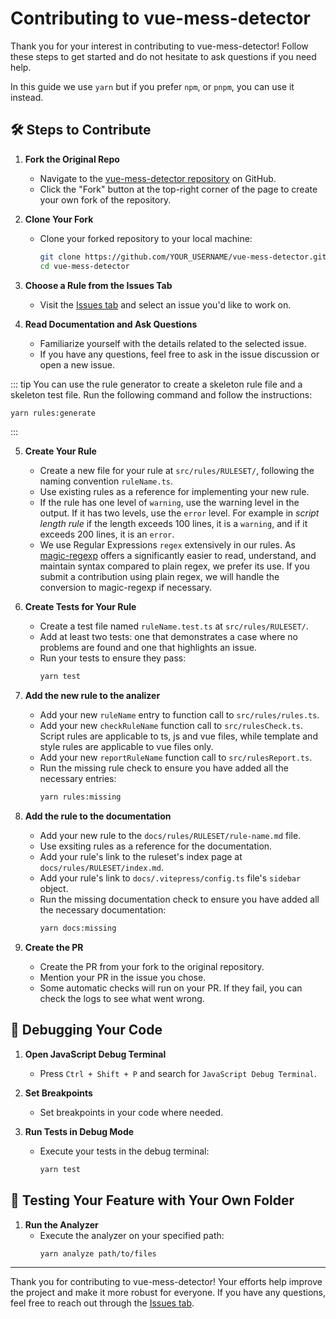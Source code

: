 # Contributing to vue-mess-detector

Thank you for your interest in contributing to vue-mess-detector! Follow these steps to get started and do not hesitate to ask questions if you need help.

In this guide we use `yarn` but if you prefer `npm`, or `pnpm`, you can use it instead.

## 🛠️ Steps to Contribute

1. **Fork the Original Repo**

   - Navigate to the [vue-mess-detector repository](https://github.com/rrd108/vue-mess-detector) on GitHub.
   - Click the "Fork" button at the top-right corner of the page to create your own fork of the repository.

2. **Clone Your Fork**

   - Clone your forked repository to your local machine:
     ```bash
     git clone https://github.com/YOUR_USERNAME/vue-mess-detector.git
     cd vue-mess-detector
     ```

3. **Choose a Rule from the Issues Tab**

   - Visit the [Issues tab](https://github.com/rrd108/vue-mess-detector/issues) and select an issue you'd like to work on.

4. **Read Documentation and Ask Questions**

   - Familiarize yourself with the details related to the selected issue.
   - If you have any questions, feel free to ask in the issue discussion or open a new issue.

::: tip
You can use the rule generator to create a skeleton rule file and a skeleton test file. Run the following command and follow the instructions:
```bash
yarn rules:generate
```
:::

5. **Create Your Rule**

   - Create a new file for your rule at `src/rules/RULESET/`, following the naming convention `ruleName.ts`.
   - Use existing rules as a reference for implementing your new rule.
   - If the rule has one level of `warning`, use the warning level in the output. If it has two levels, use the `error` level. For example in *script length rule* if the length exceeds 100 lines, it is a `warning`, and if it exceeds 200 lines, it is an `error`.
   - We use Regular Expressions `regex` extensively in our rules. As [magic-regexp](https://regexp.dev/) offers a significantly easier to read, understand, and maintain syntax compared to plain regex, we prefer its use. If you submit a contribution using plain regex, we will handle the conversion to magic-regexp if necessary.

6. **Create Tests for Your Rule**

   - Create a test file named `ruleName.test.ts` at `src/rules/RULESET/`.
   - Add at least two tests: one that demonstrates a case where no problems are found and one that highlights an issue.
   - Run your tests to ensure they pass:
     ```bash
     yarn test
     ```

7. **Add the new rule to the analizer**

   - Add your new `ruleName` entry to function call to `src/rules/rules.ts`.
   - Add your new `checkRuleName` function call to `src/rulesCheck.ts`. Script rules are applicable to ts, js and vue files, while template and style rules are applicable to vue files only.
   - Add your new `reportRuleName` function call to `src/rulesReport.ts`.
   - Run the missing rule check to ensure you have added all the necessary entries:
     ```bash
     yarn rules:missing
     ```

8. **Add the rule to the documentation**

   - Add your new rule to the `docs/rules/RULESET/rule-name.md` file.
   - Use exsiting rules as a reference for the documentation.
   - Add your rule's link to the ruleset's index page at `docs/rules/RULESET/index.md`.
   - Add your rule's link to `docs/.vitepress/config.ts` file's `sidebar` object.
   - Run the missing documentation check to ensure you have added all the necessary documentation:
     ```bash
     yarn docs:missing
     ```

9. **Create the PR**
   - Create the PR from your fork to the original repository.
   - Mention your PR in the issue you chose.
   - Some automatic checks will run on your PR. If they fail, you can check the logs to see what went wrong.

## 🐞 Debugging Your Code

1. **Open JavaScript Debug Terminal**

   - Press `Ctrl + Shift + P` and search for `JavaScript Debug Terminal`.

2. **Set Breakpoints**

   - Set breakpoints in your code where needed.

3. **Run Tests in Debug Mode**
   - Execute your tests in the debug terminal:
     ```bash
     yarn test
     ```

## 🧪 Testing Your Feature with Your Own Folder

1. **Run the Analyzer**
   - Execute the analyzer on your specified path:
     ```bash
     yarn analyze path/to/files
     ```

---

Thank you for contributing to vue-mess-detector! Your efforts help improve the project and make it more robust for everyone. If you have any questions, feel free to reach out through the [Issues tab](https://github.com/rrd108/vue-mess-detector/issues).
